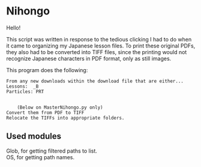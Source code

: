 # Nihongo

Hello!

This script was written in response to the tedious clicking I had to do when it came to organizing my Japanese lesson files. To print these original PDFs, they also had to be converted into TIFF files, since the printing would not recognize Japanese characters in PDF format, only as still images.

This program does the following:

	From any new downloads within the download file that are either...
	Lessons:  _B 
	Particles: PRT


        (Below on MasterNihongo.py only)     	
	Convert them from PDF to TIFF
	Relocate the TIFFs into appropriate folders.

## Used modules 
Glob, for getting filtered paths to list.<br />
OS, for getting path names.
 
